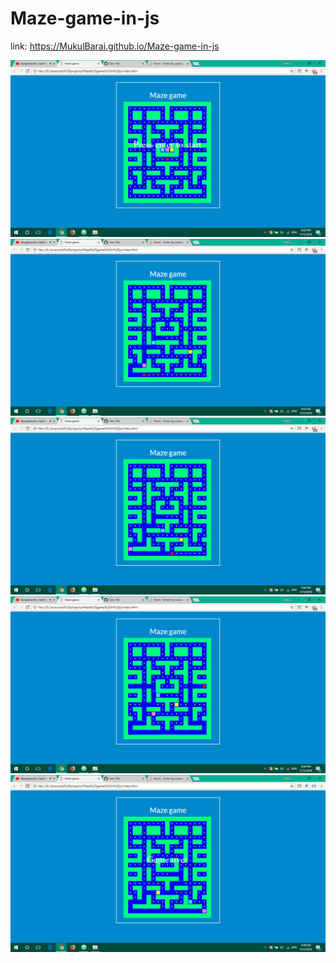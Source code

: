 # Maze-game-in-js

link: https://MukulBarai.github.io/Maze-game-in-js

<img src="images/Screenshot(48).png">
<img src="images/Screenshot(49).png">
<img src="images/Screenshot(50).png">
<img src="images/Screenshot(51).png">
<img src="images/Screenshot(53).png">

